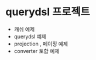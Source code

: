 # querydsl 프로젝트

- 캐쉬 예제
- querydsl 예제
- projection , 페이징 예제
- converter 토합 예제

[//]: # (## )

[//]: # ()

[//]: # (nvm : 16.1.0)

[//]: # ()

[//]: # (./gradlew clean bootJar -Ptarget=dev)

[//]: # ()

[//]: # ()

[//]: # (// url , auth)

[//]: # (/api/users/**,ROLE_ADMIN)

[//]: # (/api/board/**,ROLE_USER)
